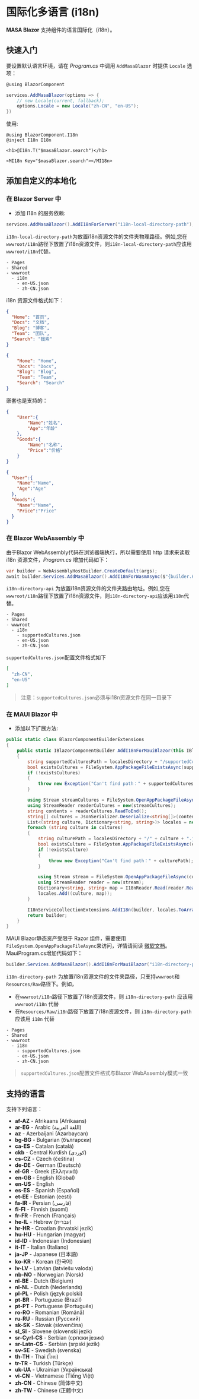 ﻿# 国际化多语言 (i18n)

**MASA Blazor** 支持组件的语言国际化（i18n）。

## 快速入门

要设置默认语言环境，请在 _Program.cs_ 中调用 `AddMasaBlazor` 时提供 `Locale` 选项：

```csharp Program.cs
@using BlazorComponent

services.AddMasaBlazor(options => {
    // new Locale(current, fallback);
    options.Locale = new Locale("zh-CN", "en-US");
})
```

使用:

```razor
@using BlazorComponent.I18n
@inject I18n I18n

<h1>@I18n.T("$masaBlazor.search")</h1>

<MI18n Key="$masaBlazor.search"></MI18n>
```

## 添加自定义的本地化

### 在 Blazor Server 中

- 添加 I18n 的服务依赖:

```csharp Program.cs
services.AddMasaBlazor().AddI18nForServer("i18n-local-directory-path");
```

`i18n-local-directory-path`为放置i18n资源文件的文件夹物理路径。例如,您在`wwwroot/i18n`路径下放置了i18n资源文件，则`i18n-local-directory-path`应该用`wwwroot/i18n`代替。

```
- Pages 
- Shared 
- wwwroot
  - i18n
    - en-US.json
    - zh-CN.json
```

i18n 资源文件格式如下：

```json wwwroot/i18n/zh-CN.json
{
  "Home": "首页",
  "Docs": "文档",
  "Blog": "博客",
  "Team": "团队",
  "Search": "搜索"
}
```

```json wwwroot/i18n/en-US.json
{
    "Home": "Home",
    "Docs": "Docs",
    "Blog": "Blog",
    "Team": "Team",
    "Search": "Search"
}
```

嵌套也是支持的：

```json wwwroot/i18n/zh-CN.json
{
    "User":{
        "Name":"姓名",
        "Age":"年龄"
    },
    "Goods":{
        "Name":"名称",
        "Price":"价格"
    }
}
```

```json wwwroot/i18n/en-US.json
{
  "User":{
    "Name":"Name",
    "Age":"Age"
  },
  "Goods":{
    "Name":"Name",
    "Price":"Price"
  }
}
```

### 在 Blazor WebAssembly 中

由于Blazor WebAssembly代码在浏览器端执行，所以需要使用 http 请求来读取 i18n 资源文件，_Program.cs_ 增加代码如下：

```csharp Program.cs
var builder = WebAssemblyHostBuilder.CreateDefault(args);
await builder.Services.AddMasaBlazor().AddI18nForWasmAsync($"{builder.HostEnvironment.BaseAddress}/i18n-directory-api");
```

`i18n-directory-api` 为放置i18n资源文件的文件夹路由地址。例如,您在`wwwroot/i18n`路径下放置了i18n资源文件，则`i18n-directory-api`应该用`i18n`代替。

```
- Pages 
- Shared 
- wwwroot
  - i18n
    - supportedCultures.json
    - en-US.json
    - zh-CN.json
```

`supportedCultures.json`配置文件格式如下

```json wwwroot/i18n/supportedCultures.json
[
  "zh-CN",
  "en-US"
]
```

> 注意：`supportedCultures.json`必须与i18n资源文件在同一目录下

### 在 MAUI Blazor 中

- 添加以下扩展方法:

```csharp
public static class BlazorComponentBuilderExtensions
{
    public static IBlazorComponentBuilder AddI18nForMauiBlazor(this IBlazorComponentBuilder builder, string localesDirectory)
    {
        string supportedCulturesPath = localesDirectory + "/supportedCultures.json";
        bool existsCultures = FileSystem.AppPackageFileExistsAsync(supportedCulturesPath).Result;
        if (!existsCultures)
        {
            throw new Exception("Can't find path：" + supportedCulturesPath);
        }

        using Stream streamCultures = FileSystem.OpenAppPackageFileAsync(supportedCulturesPath).Result;
        using StreamReader readerCultures = new(streamCultures);
        string contents = readerCultures.ReadToEnd();
        string[] cultures = JsonSerializer.Deserialize<string[]>(contents) ?? throw new Exception("Failed to read supportedCultures json file data!");
        List<(string culture, Dictionary<string, string>)> locales = new();
        foreach (string culture in cultures)
        {
            string culturePath = localesDirectory + "/" + culture + ".json";
            bool existsCulture = FileSystem.AppPackageFileExistsAsync(culturePath).Result;
            if (!existsCulture)
            {
                throw new Exception("Can't find path：" + culturePath);
            }

            using Stream stream = FileSystem.OpenAppPackageFileAsync(culturePath).Result;
            using StreamReader reader = new(stream);
            Dictionary<string, string> map = I18nReader.Read(reader.ReadToEnd());
            locales.Add((culture, map));
        }

        I18nServiceCollectionExtensions.AddI18n(builder, locales.ToArray());
        return builder;
    }
}
```

MAUI Blazor静态资产受限于 Razor 组件，需要使用`FileSystem.OpenAppPackageFileAsync`来访问，详情请阅读 [微软文档](https://learn.microsoft.com/zh-cn/aspnet/core/blazor/hybrid/static-files?view=aspnetcore-7.0#static-assets-limited-to-razor-components)。MauiProgram.cs增加代码如下：

```csharp Program.cs
builder.Services.AddMasaBlazor().AddI18nForMauiBlazor("i18n-directory-path");
```

`i18n-directory-path` 为放置i18n资源文件的文件夹路径，只支持`wwwroot`和`Resources/Raw`路径下。例如，

- 在`wwwroot/i18n`路径下放置了i18n资源文件，则 `i18n-directory-path` 应该用 `wwwroot/i18n` 代替
- 在`Resources/Raw/i18n`路径下放置了i18n资源文件，则 `i18n-directory-path` 应该用 `i18n` 代替

```
- Pages 
- Shared 
- wwwroot
  - i18n
    - supportedCultures.json
    - en-US.json
    - zh-CN.json
```

> `supportedCultures.json`配置文件格式与Blazor WebAssembly模式一致

## 支持的语言

支持下列语言：

* **af-AZ** - Afrikaans (Afrikaans)
* **ar-EG** - Arabic (اللغة العربية)
* **az** - Azerbaijani (Azərbaycan)
* **bg-BG** - Bulgarian (български)
* **ca-ES** - Catalan (català)
* **ckb** - Central Kurdish (کوردی)
* **cs-CZ** - Czech (čeština)
* **de-DE** - German (Deutsch)
* **el-GR** - Greek (Ελληνικά)
* **en-GB** - English (Global)
* **en-US** - English
* **es-ES** - Spanish (Español)
* **et-EE** - Estonian (eesti)
* **fa-IR** - Persian (فارسی)
* **fi-FI** - Finnish (suomi)
* **fr-FR** - French (Français)
* **he-IL** - Hebrew (עברית)
* **hr-HR** - Croatian (hrvatski jezik)
* **hu-HU** - Hungarian (magyar)
* **id-ID** - Indonesian (Indonesian)
* **it-IT** - Italian (Italiano)
* **ja-JP** - Japanese (日本語)
* **ko-KR** - Korean (한국어)
* **lv-LV** - Latvian (latviešu valoda)
* **nb-NO** - Norwegian (Norsk)
* **nl-BE** - Dutch (Belgium)
* **nl-NL** - Dutch (Nederlands)
* **pl-PL** - Polish (język polski)
* **pt-BR** - Portuguese (Brazil)
* **pt-PT** - Portuguese (Português)
* **ro-RO** - Romanian (Română)
* **ru-RU** - Russian (Русский)
* **sk-SK** - Slovak (slovenčina)
* **sl_SI** - Slovene (slovenski jezik)
* **sr-Cyrl-CS** - Serbian (српски језик)
* **sr-Latn-CS** - Serbian (srpski jezik)
* **sv-SE** - Swedish (svenska)
* **th-TH** - Thai (ไทย)
* **tr-TR** - Turkish (Türkçe)
* **uk-UA** - Ukrainian (Українська)
* **vi-CN** - Vietnamese (Tiếng Việt)
* **zh-CN** - Chinese (简体中文)
* **zh-TW** - Chinese (正體中文)
